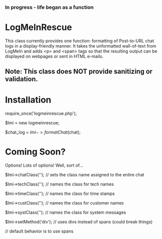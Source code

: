 ### In progress - life began as a function

# LogMeInRescue

This class currently provides one function: formatting of Post-to-URL chat logs in a display-friendly manner. It takes the unformatted wall-of-text from LogMeIn and adds \<p> and \<span> tags so that the resulting output can be displayed on webpages or sent in HTML e-mails.

## Note: This class does NOT provide sanitizing or validation. 

# Installation

require_once('logmeinrescue.php');

$lmi = new logmeinrescue;

$chat_log = $lmi->formatChat($chat);

# Coming Soon?

Options! Lots of options! Well, sort of...

$lmi->chatClass(''); // sets the class name assigned to the entire chat

$lmi->techClass(''); // names the class for tech names

$lmi->timeClass(''); // names the class for time stamps

$lmi->custClass(''); // names the class for customer names

$lmi->systClass(''); // names the class for system messages

$lmi->setMethod('div'); // uses divs instead of spans (could break things)

// default behavior is to use spans


